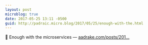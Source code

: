 ```yaml
---
layout: post
microblog: true
date: 2017-05-25 13:11 -0500
guid: http://padraic.micro.blog/2017/05/25/enough-with-the.html
---
```

🔗 Enough with the microservices — [aadrake.com/posts/201...](https://aadrake.com/posts/2017-05-20-enough-with-the-microservices.html)
